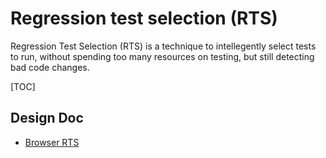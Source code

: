 # Regression test selection (RTS)

Regression Test Selection (RTS) is a technique to intellegently select tests to
run, without spending too many resources on testing, but still detecting bad
code changes.

[TOC]

## Design Doc

- [Browser RTS](https://bit.ly/chromium-rts)

